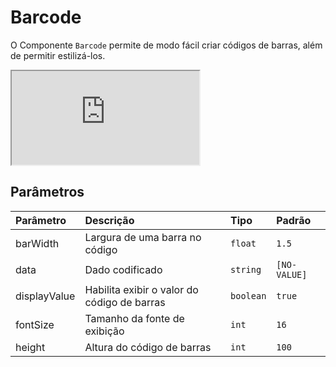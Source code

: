 # Barcode

O Componente `Barcode` permite de modo fácil criar códigos de barras, além de permitir estilizá-los. 

<!-- @example ./example/Example.html-->
<div class="iframe-wrapper">
  <iframe src="http://bundlebrowser.didiraja.now.sh/#!/barcode"></iframe>
</div>

## Parâmetros

| Parâmetro      | Descrição                                    | Tipo              | Padrão      |
| :------------- | :------------------------------------------- | :---------------- | :---------- |
| barWidth       | Largura de uma barra no código               | `float`           | `1.5`       |
| data           | Dado codificado                              | `string`          | `[NO-VALUE]`|
| displayValue   | Habilita exibir o valor do código de barras  | `boolean`         | `true`      |
| fontSize       | Tamanho da fonte de exibição                 | `int`             | `16`        |
| height         | Altura do código de barras                   | `int`             | `100`       |

